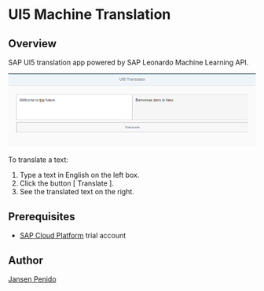 # UI5 Machine Translation

## Overview
SAP UI5 translation app powered by SAP Leonardo Machine Learning API.

![App screenshot](/img/app.png)

To translate a text:
1. Type a text in English on the left box.
1. Click the button [ Translate ].
1. See the translated text on the right.

## Prerequisites
- [SAP Cloud Platform](http://cloudplatform.sap.com) trial account

## Author
[Jansen Penido](https://about.me/jansen.penido)
